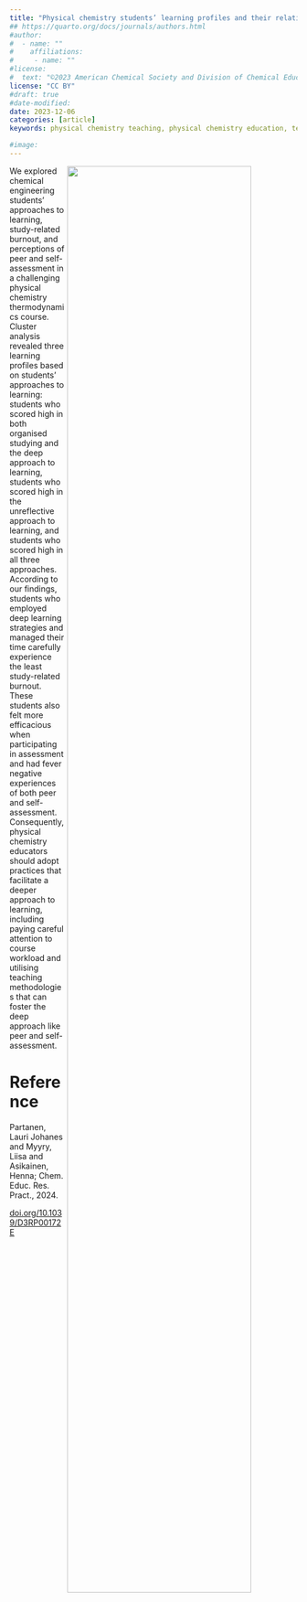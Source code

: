 ```yaml
---
title: "Physical chemistry students’ learning profiles and their relation to study-related burnout and perceptions of peer and self-assessment"
## https://quarto.org/docs/journals/authors.html
#author:
#  - name: ""
#    affiliations:
#     - name: ""
#license:
#  text: "©2023 American Chemical Society and Division of Chemical Education, Inc."
license: "CC BY"
#draft: true
#date-modified:
date: 2023-12-06
categories: [article]
keywords: physical chemistry teaching, physical chemistry education, teaching resources

#image:
---
```

<img src="" width="80%" align="right"/>

We explored chemical engineering students’ approaches to learning, study-related burnout, and perceptions of peer and self-assessment in a challenging physical chemistry thermodynamics course. Cluster analysis revealed three learning profiles based on students’ approaches to learning: students who scored high in both organised studying and the deep approach to learning, students who scored high in the unreflective approach to learning, and students who scored high in all three approaches. According to our findings, students who employed deep learning strategies and managed their time carefully experience the least study-related burnout. These students also felt more efficacious when participating in assessment and had fever negative experiences of both peer and self-assessment. Consequently, physical chemistry educators should adopt practices that facilitate a deeper approach to learning, including paying careful attention to course workload and utilising teaching methodologies that can foster the deep approach like peer and self-assessment.


# Reference

Partanen, Lauri Johanes and Myyry, Liisa and Asikainen, Henna; Chem. Educ. Res. Pract., 2024.

[doi.org/10.1039/D3RP00172E](https://doi.org/10.1039/D3RP00172E)

<span hidden>KEYWORDS:
</span>

